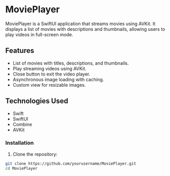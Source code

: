 # MoviePlayer

MoviePlayer is a SwiftUI application that streams movies using AVKit. It displays a list of movies with descriptions and thumbnails, allowing users to play videos in full-screen mode. 

## Features

- List of movies with titles, descriptions, and thumbnails.
- Play streaming videos using AVKit.
- Close button to exit the video player.
- Asynchronous image loading with caching.
- Custom view for resizable images.

## Technologies Used

- Swift
- SwiftUI
- Combine
- AVKit

### Installation

1. Clone the repository:

```sh
git clone https://github.com/yourusername/MoviePlayer.git
cd MoviePlayer

